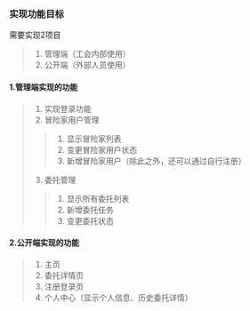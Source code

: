 ### 实现功能目标
需要实现2项目
>1. 管理端（工会内部使用）
>2. 公开端（外部人员使用）
#### 1.管理端实现的功能
>1. 实现登录功能
>2. 冒险家用户管理
>>1. 显示冒险家列表
>>2. 变更冒险家用户状态
>>3. 新增冒险家用户（除此之外，还可以通过自行注册） 
>3. 委托管理
>>1. 显示所有委托列表
>>2. 新增委托任务
>>3. 变更委托状态
#### 2.公开端实现的功能
>1. 主页
>2. 委托详情页
>3. 注册登录页
>4. 个人中心（显示个人信息、历史委托详情）